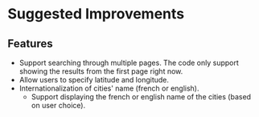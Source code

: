 # Suggested Improvements

## Features

- Support searching through multiple pages.
  The code only support showing the results from the first page right now.
- Allow users to specify latitude and longitude.
- Internationalization of cities' name (french or english).
  - Support displaying the french or english name of the cities (based on user choice).